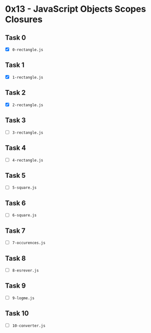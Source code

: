 # 0x13 - JavaScript Objects Scopes Closures

## Task 0
- [x] `0-rectangle.js`

## Task 1
- [x] `1-rectangle.js`

## Task 2
- [x] `2-rectangle.js`

## Task 3
- [ ] `3-rectangle.js`

## Task 4
- [ ] `4-rectangle.js`

## Task 5
- [ ] `5-square.js`

## Task 6
- [ ] `6-square.js`

## Task 7
- [ ] `7-occurences.js`

## Task 8
- [ ] `8-esrever.js`

## Task 9
- [ ] `9-logme.js`

## Task 10
- [ ] `10-converter.js`

